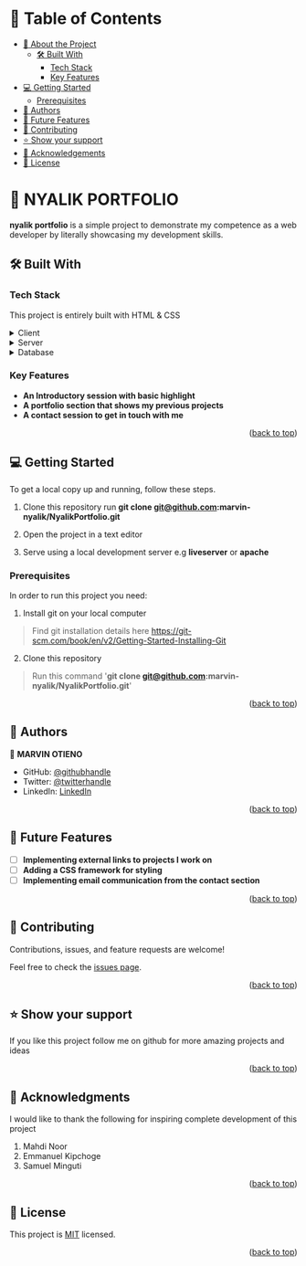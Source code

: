 <a name="readme-top"></a>

# 📗 Table of Contents

- [📖 About the Project](#about-project)
  - [🛠 Built With](#built-with)
    - [Tech Stack](#tech-stack)
    - [Key Features](#key-features)
- [💻 Getting Started](#getting-started)
  - [Prerequisites](#Prerequisites)
- [👥 Authors](#authors)
- [🔭 Future Features](#future-features)
- [🤝 Contributing](#contributing)
- [⭐️ Show your support](#support)
- [🙏 Acknowledgements](#acknowledgements)
- [📝 License](#license)


# 📖 NYALIK PORTFOLIO <a name="about-project"></a>


**nyalik portfolio** is a simple project to demonstrate my competence as a web developer by literally showcasing my development skills.

## 🛠 Built With <a name="built-with"></a>

### Tech Stack <a name="tech-stack"></a>

This project is entirely built with HTML & CSS

<details>
  <summary>Client</summary>
  <ul>
    <li><a href="https://reactjs.org/">React.js</a></li>
  </ul>
</details>

<details>
  <summary>Server</summary>
  <ul>
    <li><a href="https://expressjs.com/">Express.js</a></li>
  </ul>
</details>

<details>
<summary>Database</summary>
  <ul>
    <li><a href="https://www.postgresql.org/">PostgreSQL</a></li>
  </ul>
</details>


### Key Features <a name="key-features"></a>

- **An Introductory session with basic highlight**
- **A portfolio section that shows my previous projects**
- **A contact session to get in touch with me**

<p align="right">(<a href="#readme-top">back to top</a>)</p>


## 💻 Getting Started <a name="getting-started"></a>
To get a local copy up and running, follow these steps.
1. Clone this repository
   run 
   **git clone git@github.com:marvin-nyalik/NyalikPortfolio.git**

2. Open the project in a text editor
3. Serve using a local development server e.g **liveserver** or **apache** 

### Prerequisites

In order to run this project you need:

1. Install git on your local computer
> Find git installation details here https://git-scm.com/book/en/v2/Getting-Started-Installing-Git

2. Clone this repository
> Run this command '**git clone git@github.com:marvin-nyalik/NyalikPortfolio.git**'
<p align="right">(<a href="#readme-top">back to top</a>)</p>


## 👥 Authors <a name="authors"></a>
👤 **MARVIN OTIENO**

- GitHub: [@githubhandle](https://github.com/marvin-nyalik/)
- Twitter: [@twitterhandle](https://twitter.com/NyalikMarvin)
- LinkedIn: [LinkedIn](https://www.linkedin.com/in/marvin-otieno-05ba83263/)

<p align="right">(<a href="#readme-top">back to top</a>)</p>


## 🔭 Future Features <a name="future-features"></a>

- [ ] **Implementing external links to projects I work on**
- [ ] **Adding a CSS framework for styling**
- [ ] **Implementing email communication from the contact section**

<p align="right">(<a href="#readme-top">back to top</a>)</p>


## 🤝 Contributing <a name="contributing"></a>

Contributions, issues, and feature requests are welcome!

Feel free to check the [issues page](../../issues/).

<p align="right">(<a href="#readme-top">back to top</a>)</p>


## ⭐️ Show your support <a name="support"></a>

If you like this project follow me on github for more amazing projects
and ideas

<p align="right">(<a href="#readme-top">back to top</a>)</p>


## 🙏 Acknowledgments <a name="acknowledgements"></a>

I would like to thank the following for inspiring complete development of
this project
1. Mahdi Noor
2. Emmanuel Kipchoge
3. Samuel Minguti

<p align="right">(<a href="#readme-top">back to top</a>)</p>


## 📝 License <a name="license"></a>

This project is [MIT](./LICENSE) licensed.


<p align="right">(<a href="#readme-top">back to top</a>)</p>
